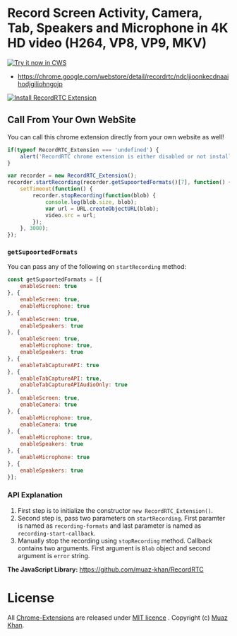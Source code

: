 # Record Screen Activity, Camera, Tab, Speakers and Microphone in 4K HD video (H264, VP8, VP9, MKV)

<a target="_blank" href="https://chrome.google.com/webstore/detail/recordrtc/ndcljioonkecdnaaihodjgiliohngojp">![Try it now in CWS](https://raw.github.com/GoogleChrome/chrome-app-samples/master/tryitnowbutton.png "Click here to install this extension from the Chrome Web Store")</a>

* https://chrome.google.com/webstore/detail/recordrtc/ndcljioonkecdnaaihodjgiliohngojp

<a target="_blank" href="https://chrome.google.com/webstore/detail/recordrtc/ndcljioonkecdnaaihodjgiliohngojp"><img alt="Install RecordRTC Extension" src="https://webrtcweb.com/RecordRTC/RecordRTC-Extension.png" title="Click here to install this sample from the Chrome Web Store" /></a>

## Call From Your Own WebSite

You can call this chrome extension directly from your own website as well!

```javascript
if(typeof RecordRTC_Extension === 'undefined') {
    alert('RecordRTC chrome extension is either disabled or not installed.');
}

var recorder = new RecordRTC_Extension();
recorder.startRecording(recorder.getSupoortedFormats()[7], function() {
    setTimeout(function() {
        recorder.stopRecording(function(blob) {
            console.log(blob.size, blob);
            var url = URL.createObjectURL(blob);
            video.src = url;
        });
    }, 3000);
});
```

### `getSupoortedFormats`

You can pass any of the following on `startRecording` method:

```javascript
const getSupoortedFormats = [{
    enableScreen: true
}, {
    enableScreen: true,
    enableMicrophone: true
}, {
    enableScreen: true,
    enableSpeakers: true
}, {
    enableScreen: true,
    enableMicrophone: true,
    enableSpeakers: true
}, {
    enableTabCaptureAPI: true
}, {
    enableTabCaptureAPI: true,
    enableTabCaptureAPIAudioOnly: true
}, {
    enableScreen: true,
    enableCamera: true
}, {
    enableMicrophone: true,
    enableCamera: true
}, {
    enableMicrophone: true,
    enableSpeakers: true
}, {
    enableMicrophone: true
}, {
    enableSpeakers: true
}];
```

### API Explanation

1. First step is to initialize the constructor `new RecordRTC_Extension()`.
2. Second step is, pass two parameters on `startRecording`. First paramter is named as `recording-formats` and last parameter is named as `recording-start-callback`.
3. Manually stop the recording using `stopRecording` method. Callback contains two arguments. First argument is `Blob` object and second argument is `error` string.

**The JavaScript Library:** https://github.com/muaz-khan/RecordRTC

# License

All [Chrome-Extensions](https://github.com/muaz-khan/Chrome-Extensions) are released under [MIT licence](https://www.webrtc-experiment.com/licence/) . Copyright (c) [Muaz Khan](https://github.com/muaz-khan).
